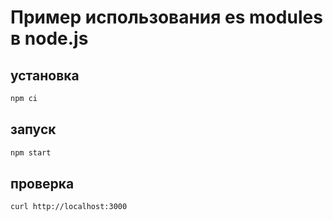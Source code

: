 # Пример использования es modules в node.js

## установка
```bash
npm ci
```

## запуск
```bash
npm start
```

## проверка
```bash
curl http://localhost:3000
```
